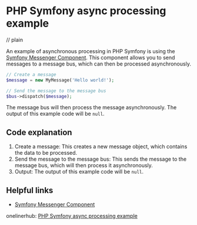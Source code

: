# PHP Symfony async processing example
// plain

An example of asynchronous processing in PHP Symfony is using the [Symfony Messenger Component](https://symfony.com/doc/current/components/messenger.html). This component allows you to send messages to a message bus, which can then be processed asynchronously.

```php
// Create a message
$message = new MyMessage('Hello world!');

// Send the message to the message bus
$bus->dispatch($message);
```

The message bus will then process the message asynchronously. The output of this example code will be `null`.

## Code explanation


1. Create a message: This creates a new message object, which contains the data to be processed.
2. Send the message to the message bus: This sends the message to the message bus, which will then process it asynchronously.
3. Output: The output of this example code will be `null`.

## Helpful links

- [Symfony Messenger Component](https://symfony.com/doc/current/components/messenger.html)

onelinerhub: [PHP Symfony async processing example](https://onelinerhub.com/php-symfony/php-symfony-async-processing-example)